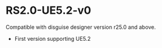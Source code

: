 # RS2.0-UE5.2-v0
Compatible with disguise designer version r25.0 and above.
* First version supporting UE5.2
